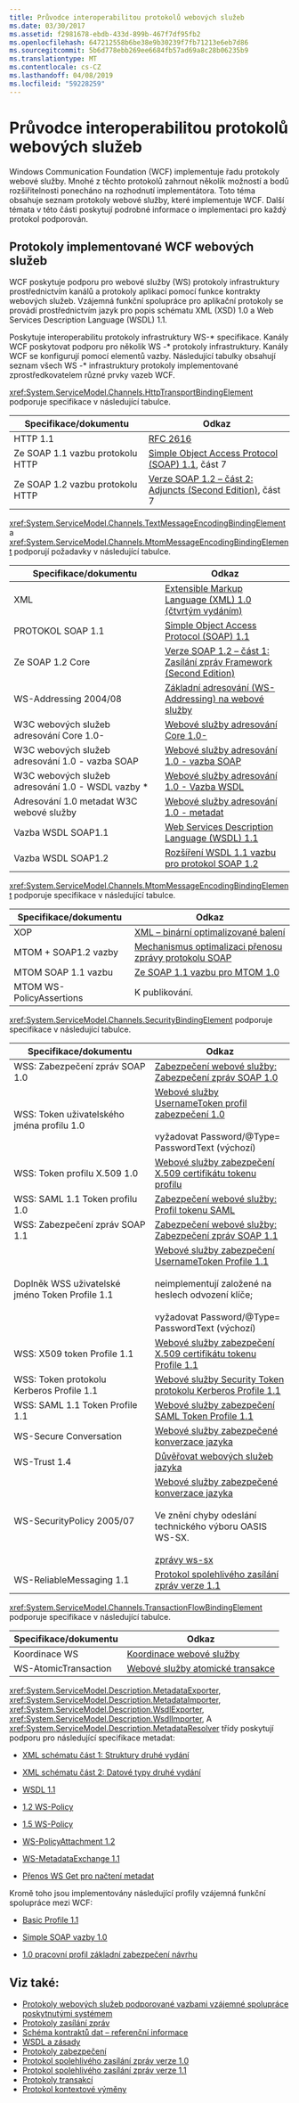 ```yaml
---
title: Průvodce interoperabilitou protokolů webových služeb
ms.date: 03/30/2017
ms.assetid: f2981678-ebdb-433d-899b-467f7df95fb2
ms.openlocfilehash: 647212558b6be38e9b30239f7fb71213e6eb7d86
ms.sourcegitcommit: 5b6d778ebb269ee6684fb57ad69a8c28b06235b9
ms.translationtype: MT
ms.contentlocale: cs-CZ
ms.lasthandoff: 04/08/2019
ms.locfileid: "59228259"
---
```

# <a name="web-services-protocols-interoperability-guide"></a>Průvodce interoperabilitou protokolů webových služeb
Windows Communication Foundation (WCF) implementuje řadu protokoly webové služby. Mnohé z těchto protokolů zahrnout několik možností a bodů rozšiřitelnosti ponecháno na rozhodnutí implementátora. Toto téma obsahuje seznam protokoly webové služby, které implementuje WCF. Další témata v této části poskytují podrobné informace o implementaci pro každý protokol podporován.  
  
## <a name="web-services-protocols-implemented-by-wcf"></a>Protokoly implementované WCF webových služeb  
 WCF poskytuje podporu pro webové služby (WS) protokoly infrastruktury prostřednictvím kanálů a protokoly aplikací pomocí funkce kontrakty webových služeb. Vzájemná funkční spolupráce pro aplikační protokoly se provádí prostřednictvím jazyk pro popis schématu XML (XSD) 1.0 a Web Services Description Language (WSDL) 1.1.  
  
 Poskytuje interoperabilitu protokoly infrastruktury WS-* specifikace. Kanály WCF poskytovat podporu pro několik WS -\* protokoly infrastruktury. Kanály WCF se konfigurují pomocí elementů vazby. Následující tabulky obsahují seznam všech WS -\* infrastruktury protokoly implementované zprostředkovatelem různé prvky vazeb WCF.  
  
 <xref:System.ServiceModel.Channels.HttpTransportBindingElement> podporuje specifikace v následující tabulce.  
  
|Specifikace/dokumentu|Odkaz|  
|-----------------------------|----------|  
|HTTP 1.1|[RFC 2616](https://go.microsoft.com/fwlink/?LinkId=90372)|  
|Ze SOAP 1.1 vazbu protokolu HTTP|[Simple Object Access Protocol (SOAP) 1.1](https://go.microsoft.com/fwlink/?LinkId=90520), část 7|  
|Ze SOAP 1.2 vazbu protokolu HTTP|[Verze SOAP 1.2 – část 2: Adjuncts (Second Edition)](https://go.microsoft.com/fwlink/?LinkId=95329), část 7|  
  
 <xref:System.ServiceModel.Channels.TextMessageEncodingBindingElement> a <xref:System.ServiceModel.Channels.MtomMessageEncodingBindingElement> podporují požadavky v následující tabulce.  
  
|Specifikace/dokumentu|Odkaz|  
|-----------------------------|----------|  
|XML|[Extensible Markup Language (XML) 1.0 (čtvrtým vydáním)](https://go.microsoft.com/fwlink/?LinkId=15139)|  
|PROTOKOL SOAP 1.1|[Simple Object Access Protocol (SOAP) 1.1](https://go.microsoft.com/fwlink/?LinkId=96687)|  
|Ze SOAP 1.2 Core|[Verze SOAP 1.2 – část 1: Zasílání zpráv Framework (Second Edition)](https://go.microsoft.com/fwlink/?LinkId=94664)|  
|WS-Addressing 2004/08|[Základní adresování (WS-Addressing) na webové služby](https://go.microsoft.com/fwlink/?LinkId=81239)|  
|W3C webových služeb adresování Core 1.0-|[Webové služby adresování Core 1.0-](https://go.microsoft.com/fwlink/?LinkId=96688)|  
|W3C webových služeb adresování 1.0 - vazba SOAP|[Webové služby adresování 1.0 - vazba SOAP](https://go.microsoft.com/fwlink/?LinkId=96689)|  
|W3C webových služeb adresování 1.0 - WSDL vazby *|[Webové služby adresování 1.0 - Vazba WSDL](https://go.microsoft.com/fwlink/?LinkId=96690)|  
|Adresování 1.0 metadat W3C webové služby|[Webové služby adresování 1.0 - metadat](https://www.w3.org/TR/ws-addr-metadata/)|  
|Vazba WSDL SOAP1.1|[Web Services Description Language (WSDL) 1.1](https://go.microsoft.com/fwlink/?LinkId=96160)|  
|Vazba WSDL SOAP1.2|[Rozšíření WSDL 1.1 vazbu pro protokol SOAP 1.2](https://go.microsoft.com/fwlink/?LinkId=96691)|  
  
 <xref:System.ServiceModel.Channels.MtomMessageEncodingBindingElement> podporuje specifikace v následující tabulce.  
  
|Specifikace/dokumentu|Odkaz|  
|-----------------------------|----------|  
|XOP|[XML – binární optimalizované balení](https://go.microsoft.com/fwlink/?LinkId=96714)|  
|MTOM + SOAP1.2 vazby|[Mechanismus optimalizaci přenosu zprávy protokolu SOAP](https://go.microsoft.com/fwlink/?LinkId=96713)|  
|MTOM SOAP 1.1 vazbu|[Ze SOAP 1.1 vazbu pro MTOM 1.0](https://go.microsoft.com/fwlink/?LinkId=96712)|  
|MTOM WS-PolicyAssertions|K publikování.|  
  
 <xref:System.ServiceModel.Channels.SecurityBindingElement> podporuje specifikace v následující tabulce.  
  
|Specifikace/dokumentu|Odkaz|  
|-----------------------------|----------|  
|WSS: Zabezpečení zpráv SOAP 1.0|[Zabezpečení webové služby: Zabezpečení zpráv SOAP 1.0](https://go.microsoft.com/fwlink/?LinkId=94684)|  
|WSS: Token uživatelského jména profilu 1.0|[Webové služby UsernameToken profil zabezpečení 1.0](https://go.microsoft.com/fwlink/?LinkId=95334)<br /><br /> vyžadovat Password/@Type= PasswordText (výchozí)|  
|WSS: Token profilu X.509 1.0|[Webové služby zabezpečení X.509 certifikátu tokenu profilu](https://go.microsoft.com/fwlink/?LinkId=95335)|  
|WSS: SAML 1.1 Token profilu 1.0|[Zabezpečení webové služby: Profil tokenu SAML](https://go.microsoft.com/fwlink/?LinkId=96693)|  
|WSS: Zabezpečení zpráv SOAP 1.1|[Zabezpečení webové služby: Zabezpečení zpráv SOAP 1.1](https://go.microsoft.com/fwlink/?LinkId=91240)|  
|Doplněk WSS uživatelské jméno Token Profile 1.1|[Webové služby zabezpečení UsernameToken Profile 1.1](https://go.microsoft.com/fwlink/?LinkId=95331)<br /><br /> neimplementují založené na heslech odvození klíče;<br /><br /> vyžadovat Password/@Type= PasswordText (výchozí)|  
|WSS: X509 token Profile 1.1|[Webové služby zabezpečení X.509 certifikátu tokenu Profile 1.1](https://go.microsoft.com/fwlink/?LinkId=95332)|  
|WSS: Token protokolu Kerberos Profile 1.1|[Webové služby Security Token protokolu Kerberos Profile 1.1](https://go.microsoft.com/fwlink/?LinkId=95333)|  
|WSS: SAML 1.1 Token Profile 1.1|[Webové služby zabezpečení SAML Token Profile 1.1](https://go.microsoft.com/fwlink/?LinkId=96694)|  
|WS-Secure Conversation|[Webové služby zabezpečené konverzace jazyka](https://go.microsoft.com/fwlink/?LinkId=95317)|  
|WS-Trust 1.4|[Důvěřovat webových služeb jazyka](https://go.microsoft.com/fwlink/?LinkId=169514)|  
|WS-SecurityPolicy 2005/07|[Webové služby zabezpečené konverzace jazyka](https://go.microsoft.com/fwlink/?LinkId=95317)<br /><br /> Ve znění chyby odeslání technického výboru OASIS WS-SX.<br /><br /> [zprávy ws-sx](https://go.microsoft.com/fwlink/?LinkId=96700)|  
|WS-ReliableMessaging 1.1|[Protokol spolehlivého zasílání zpráv verze 1.1](../../../../docs/framework/wcf/feature-details/reliable-messaging-protocol-version-1-1.md)|  
  
 <xref:System.ServiceModel.Channels.TransactionFlowBindingElement> podporuje specifikace v následující tabulce.  
  
|Specifikace/dokumentu|Odkaz|  
|-----------------------------|----------|  
|Koordinace WS|[Koordinace webové služby](https://go.microsoft.com/fwlink/?LinkId=95324)|  
|WS-AtomicTransaction|[Webové služby atomické transakce](https://go.microsoft.com/fwlink/?LinkId=95323)|  
  
 <xref:System.ServiceModel.Description.MetadataExporter>, <xref:System.ServiceModel.Description.MetadataImporter>, <xref:System.ServiceModel.Description.WsdlExporter>, <xref:System.ServiceModel.Description.WsdlImporter>, A <xref:System.ServiceModel.Description.MetadataResolver> třídy poskytují podporu pro následující specifikace metadat:  
  
-   [XML schématu část 1: Struktury druhé vydání](https://go.microsoft.com/fwlink/?LinkId=3536)  
  
-   [XML schématu část 2: Datové typy druhé vydání](https://go.microsoft.com/fwlink/?LinkId=40138)  
  
-   [WSDL 1.1](https://go.microsoft.com/fwlink/?LinkId=96160)  
  
-   [1.2 WS-Policy](https://go.microsoft.com/fwlink/?LinkId=96705)  
  
-   [1.5 WS-Policy](https://go.microsoft.com/fwlink/?LinkId=96706)  
  
-   [WS-PolicyAttachment 1.2](https://go.microsoft.com/fwlink/?LinkId=96707)  
  
-   [WS-MetadataExchange 1.1](https://go.microsoft.com/fwlink/?LinkId=94868)  
  
-   [Přenos WS Get pro načtení metadat](https://go.microsoft.com/fwlink/?LinkId=96708)  
  
 Kromě toho jsou implementovány následující profily vzájemná funkční spolupráce mezi WCF:  
  
-   [Basic Profile 1.1](https://go.microsoft.com/fwlink/?LinkId=69313)  
  
-   [Simple SOAP vazby 1.0](https://go.microsoft.com/fwlink/?LinkId=96710)  
  
-   [1.0 pracovní profil základní zabezpečení návrhu](https://go.microsoft.com/fwlink/?LinkId=96711)  
  
## <a name="see-also"></a>Viz také:

- [Protokoly webových služeb podporované vazbami vzájemné spolupráce poskytnutými systémem](../../../../docs/framework/wcf/feature-details/web-services-protocols-supported-by-system-provided-interoperability-bindings.md)
- [Protokoly zasílání zpráv](../../../../docs/framework/wcf/feature-details/messaging-protocols.md)
- [Schéma kontraktů dat – referenční informace](../../../../docs/framework/wcf/feature-details/data-contract-schema-reference.md)
- [WSDL a zásady](../../../../docs/framework/wcf/feature-details/wsdl-and-policy.md)
- [Protokoly zabezpečení](../../../../docs/framework/wcf/feature-details/security-protocols.md)
- [Protokol spolehlivého zasílání zpráv verze 1.0](../../../../docs/framework/wcf/feature-details/reliable-messaging-protocol-version-1-0.md)
- [Protokol spolehlivého zasílání zpráv verze 1.1](../../../../docs/framework/wcf/feature-details/reliable-messaging-protocol-version-1-1.md)
- [Protokoly transakcí](../../../../docs/framework/wcf/feature-details/transaction-protocols.md)
- [Protokol kontextové výměny](../../../../docs/framework/wcf/feature-details/context-exchange-protocol.md)
